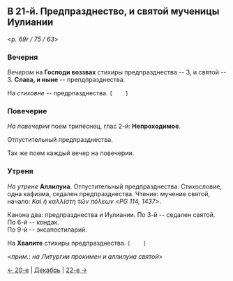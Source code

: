 ## В 21-й. Предпразднество, и святой мученицы Иулиании

<*p. 69r / 75 / 63*>
 
### Вечерня

*Вечером* на **Господи воззвах** стихиры предпразднества -- 3, и святой -- 3. 
**Слава, и ныне** -- препдпразднества.

На *стиховне* -- предрпазднества. `[    ]` 

### Повечерие

*На повечерии* поем трипеснец, глас 2-й: **Непроходимое**. 

Отпустительный предпразднества.

Так же поем каждый вечер на повечерии.
 
### Утреня

*На утрене* **Аллилуиа**. Отпустительный предпразднества. 
Стихословие, одна кафизма, седален предпразднества. 
Чтение: мучение святой, начало: *Καὶ ἡ καλλίστη τῶν πόλεων* <*PG 114, 1437*>.  

Канона два: предпразднества и Иулиании. 
По 3-й -- седален святой.  
По 6-й -- кондак.  
По 9-й -- эксапостиларий. 

На **Хвалите** стихиры предпразднества. `[    ]`

<*прим.: на Литургии прокимен и аллилуиа святой*>

[← 20-е](12_20_MES.ru.md) | [Декабрь](README.md#21-й) | [22-е →](12_22_MES.ru.md)
